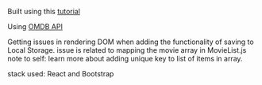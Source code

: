 Built using this
[tutorial](https://www.freecodecamp.org/news/react-movie-app-tutorial/)

Using [OMDB API](https://www.omdbapi.com/?i=tt3896198&apikey=609381c8)

Getting issues in rendering DOM when adding the functionality of saving to Local
Storage. issue is related to mapping the movie array in MovieList.js note to
self: learn more about adding unique key to list of items in array.

stack used: React and Bootstrap
